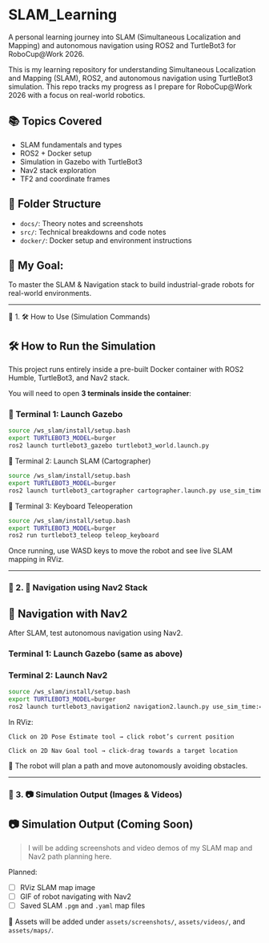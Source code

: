 # SLAM_Learning
A personal learning journey into SLAM (Simultaneous Localization and Mapping) and autonomous navigation using ROS2 and TurtleBot3 for RoboCup@Work 2026.

This is my learning repository for understanding Simultaneous Localization and Mapping (SLAM), ROS2, and autonomous navigation using TurtleBot3 simulation. This repo tracks my progress as I prepare for RoboCup@Work 2026 with a focus on real-world robotics.

## 📚 Topics Covered
- SLAM fundamentals and types
- ROS2 + Docker setup
- Simulation in Gazebo with TurtleBot3
- Nav2 stack exploration
- TF2 and coordinate frames


## 📂 Folder Structure
- `docs/`: Theory notes and screenshots  
- `src/`: Technical breakdowns and code notes
- `docker/`: Docker setup and environment instructions

## 🧠 My Goal:
To master the SLAM & Navigation stack to build industrial-grade robots for real-world environments.

________________________________________________________________________________________________________________________________________________________________________
🧪 1. 🛠 How to Use (Simulation Commands)

## 🛠 How to Run the Simulation

This project runs entirely inside a pre-built Docker container with ROS2 Humble, TurtleBot3, and Nav2 stack.

You will need to open **3 terminals inside the container**:

### 🔹 Terminal 1: Launch Gazebo
```bash
source /ws_slam/install/setup.bash
export TURTLEBOT3_MODEL=burger
ros2 launch turtlebot3_gazebo turtlebot3_world.launch.py
```

🔹 Terminal 2: Launch SLAM (Cartographer)
```bash
source /ws_slam/install/setup.bash
export TURTLEBOT3_MODEL=burger
ros2 launch turtlebot3_cartographer cartographer.launch.py use_sim_time:=True
```

🔹 Terminal 3: Keyboard Teleoperation
```bash
source /ws_slam/install/setup.bash
export TURTLEBOT3_MODEL=burger
ros2 run turtlebot3_teleop teleop_keyboard
```

Once running, use WASD keys to move the robot and see live SLAM mapping in RViz.



________________________________________________________________________________________________________________________________________________________________________

### 🧭 2. **🚀 Navigation using Nav2 Stack**


## 🚀 Navigation with Nav2

After SLAM, test autonomous navigation using Nav2.

### Terminal 1: Launch Gazebo (same as above)

### Terminal 2: Launch Nav2
```bash
source /ws_slam/install/setup.bash
export TURTLEBOT3_MODEL=burger
ros2 launch turtlebot3_navigation2 navigation2.launch.py use_sim_time:=True
```

In RViz:

    Click on 2D Pose Estimate tool → click robot’s current position

    Click on 2D Nav Goal tool → click-drag towards a target location

🔁 The robot will plan a path and move autonomously avoiding obstacles.



____________________________________________________________________________________________________________________________________________________________________________

### 📸 3. **📷 Simulation Output (Images & Videos)**


## 📷 Simulation Output (Coming Soon)

> I will be adding screenshots and video demos of my SLAM map and Nav2 path planning here.

Planned:
- [ ] RViz SLAM map image
- [ ] GIF of robot navigating with Nav2
- [ ] Saved SLAM `.pgm` and `.yaml` map files

📂 Assets will be added under `assets/screenshots/`, `assets/videos/`, and `assets/maps/`.

